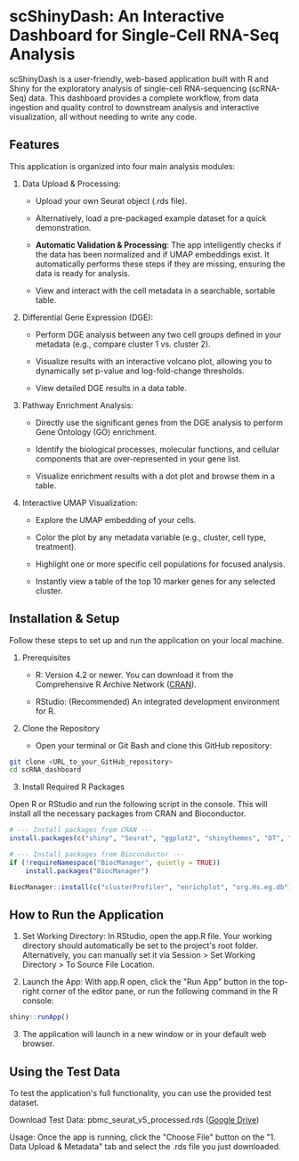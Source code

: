 # scShinyDash: An Interactive Dashboard for Single-Cell RNA-Seq Analysis

scShinyDash is a user-friendly, web-based application built with R and Shiny for the exploratory analysis of single-cell RNA-sequencing (scRNA-Seq) data. This dashboard provides a complete workflow, from data ingestion and quality control to downstream analysis and interactive visualization, all without needing to write any code.

## Features

This application is organized into four main analysis modules:

1. Data Upload & Processing:

    - Upload your own Seurat object (.rds file).

    - Alternatively, load a pre-packaged example dataset for a quick demonstration.

    - **Automatic Validation & Processing**: The app intelligently checks if the data has been normalized and if UMAP embeddings exist. It automatically performs these steps if they are missing, ensuring the data is ready for analysis.

    - View and interact with the cell metadata in a searchable, sortable table.

2. Differential Gene Expression (DGE):

    - Perform DGE analysis between any two cell groups defined in your metadata (e.g., compare cluster 1 vs. cluster 2).

    - Visualize results with an interactive volcano plot, allowing you to dynamically set p-value and log-fold-change thresholds.

    - View detailed DGE results in a data table.

3. Pathway Enrichment Analysis:

    - Directly use the significant genes from the DGE analysis to perform Gene Ontology (GO) enrichment.

    - Identify the biological processes, molecular functions, and cellular components that are over-represented in your gene list.

    - Visualize enrichment results with a dot plot and browse them in a table.

4. Interactive UMAP Visualization:

    - Explore the UMAP embedding of your cells.

    - Color the plot by any metadata variable (e.g., cluster, cell type, treatment).

    - Highlight one or more specific cell populations for focused analysis.

    - Instantly view a table of the top 10 marker genes for any selected cluster.

## Installation & Setup

Follow these steps to set up and run the application on your local machine.

1. Prerequisites

    - R: Version 4.2 or newer. You can download it from the Comprehensive R Archive Network ([CRAN](https://cran.r-project.org/)).

    - RStudio: (Recommended) An integrated development environment for R.

2. Clone the Repository

    - Open your terminal or Git Bash and clone this GitHub repository:
```bash
git clone <URL_to_your_GitHub_repository>
cd scRNA_dashboard
```

3. Install Required R Packages

Open R or RStudio and run the following script in the console. This will install all the necessary packages from CRAN and Bioconductor.

```r
# --- Install packages from CRAN ---
install.packages(c("shiny", "Seurat", "ggplot2", "shinythemes", "DT", "plotly", "dplyr"))

# --- Install packages from Bioconductor ---
if (!requireNamespace("BiocManager", quietly = TRUE))
    install.packages("BiocManager")

BiocManager::install(c("clusterProfiler", "enrichplot", "org.Hs.eg.db"))
```

## How to Run the Application

1. Set Working Directory: In RStudio, open the app.R file. Your working directory should automatically be set to the project's root folder. Alternatively, you can manually set it via Session > Set Working Directory > To Source File Location.

2. Launch the App: With app.R open, click the "Run App" button in the top-right corner of the editor pane, or run the following command in the R console:

```r
shiny::runApp()
```

3. The application will launch in a new window or in your default web browser.

## Using the Test Data

To test the application's full functionality, you can use the provided test dataset.

Download Test Data: pbmc_seurat_v5_processed.rds ([Google Drive](https://drive.google.com/file/d/14Qv7lQTqzoGpIAz-Ci8wOMAUeSxx6c5f/view?usp=share_link))

Usage: Once the app is running, click the "Choose File" button on the "1. Data Upload & Metadata" tab and select the .rds file you just downloaded.